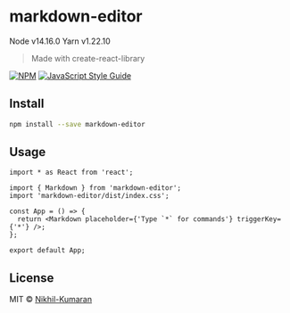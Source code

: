 # markdown-editor

Node v14.16.0
Yarn v1.22.10

> Made with create-react-library

[![NPM](https://img.shields.io/npm/v/markdown-editor.svg)](https://www.npmjs.com/package/markdown-editor) [![JavaScript Style Guide](https://img.shields.io/badge/code_style-standard-brightgreen.svg)](https://standardjs.com)

## Install

```bash
npm install --save markdown-editor
```

## Usage

```tsx
import * as React from 'react';

import { Markdown } from 'markdown-editor';
import 'markdown-editor/dist/index.css';

const App = () => {
  return <Markdown placeholder={'Type `*` for commands'} triggerKey={'*'} />;
};

export default App;
```

## License

MIT © [Nikhil-Kumaran](https://github.com/Nikhil-Kumaran)
